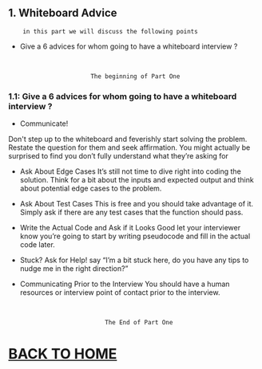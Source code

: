 ## 1. Whiteboard Advice

        in this part we will discuss the following points

- Give a 6 advices for whom going to have a whiteboard interview ?

<br/>

                           The beginning of Part One

### 1.1: Give a 6 advices for whom going to have a whiteboard interview ?

- Communicate!

Don't step up to the whiteboard and feverishly start solving the problem.
Restate the question for them and seek affirmation. You might actually be surprised to find you don’t fully understand what they’re asking for

- Ask About Edge Cases
  It’s still not time to dive right into coding the solution. Think for a bit about the inputs and expected output and think about potential edge cases to the problem.

- Ask About Test Cases
  This is free and you should take advantage of it. Simply ask if there are any test cases that the function should pass.

- Write the Actual Code and Ask if it Looks Good
  let your interviewer know you’re going to start by writing pseudocode and fill in the actual code later.
- Stuck? Ask for Help!
  say “I’m a bit stuck here, do you have any tips to nudge me in the right direction?”
- Communicating Prior to the Interview
  You should have a human resources or interview point of contact prior to the interview.

<br/>

                               The End of Part One

# [BACK TO HOME](https://jehadabuawwad.github.io/reading-notes)
